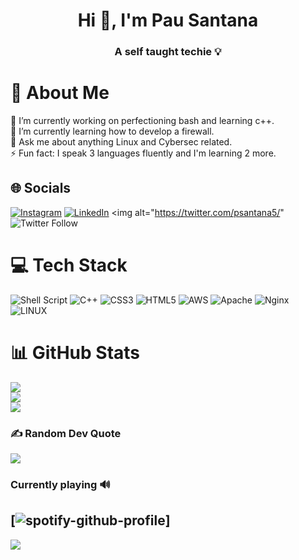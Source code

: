 <h1 align="center">Hi 👋, I'm Pau Santana</h1>
<h3 align="center">A self taught techie 💡</h3>

# 💫 About Me
🔭 I’m currently working on perfectioning bash and learning c++.<br>🌱 I’m currently learning how to develop a firewall.<br>💬 Ask me about anything Linux and Cybersec related.<br>⚡ Fun fact: I speak 3 languages fluently and I'm learning 2 more.


## 🌐 Socials
[![Instagram](https://img.shields.io/badge/Instagram-%23E4405F.svg?logo=Instagram&logoColor=white)](https://instagram.com/santanillo_xd) [![LinkedIn](https://img.shields.io/badge/LinkedIn-%230077B5.svg?logo=linkedin&logoColor=white)](https://linkedin.com/in/pau-santana-b12038225) <img alt="https://twitter.com/psantana5/" ![Twitter Follow](https://img.shields.io/twitter/follow/psantana5_)



# 💻 Tech Stack
![Shell Script](https://img.shields.io/badge/shell_script-%23121011.svg?style=for-the-badge&logo=gnu-bash&logoColor=white) ![C++](https://img.shields.io/badge/c++-%2300599C.svg?style=for-the-badge&logo=c%2B%2B&logoColor=white) ![CSS3](https://img.shields.io/badge/css3-%231572B6.svg?style=for-the-badge&logo=css3&logoColor=white) ![HTML5](https://img.shields.io/badge/html5-%23E34F26.svg?style=for-the-badge&logo=html5&logoColor=white) ![AWS](https://img.shields.io/badge/AWS-%23FF9900.svg?style=for-the-badge&logo=amazon-aws&logoColor=white) ![Apache](https://img.shields.io/badge/apache-%23D42029.svg?style=for-the-badge&logo=apache&logoColor=white) ![Nginx](https://img.shields.io/badge/nginx-%23009639.svg?style=for-the-badge&logo=nginx&logoColor=white) ![LINUX](https://img.shields.io/badge/Linux-FCC624?style=for-the-badge&logo=linux&logoColor=black)

# 📊 GitHub Stats
![](https://github-readme-stats.vercel.app/api?username=psantana5&theme=nightowl&hide_border=false&include_all_commits=false&count_private=false)<br/>
![](https://github-readme-streak-stats.herokuapp.com/?user=psantana5&theme=nightowl&hide_border=false)<br/>
![](https://github-readme-stats.vercel.app/api/top-langs/?username=psantana5&theme=nightowl&hide_border=false&include_all_commits=false&count_private=false&layout=compact)

### ✍️ Random Dev Quote
![](https://quotes-github-readme.vercel.app/api?type=horizontal&theme=radical)

### Currently playing 🔊
[![spotify-github-profile](https://spotify-github-profile.vercel.app/api/view?uid=pausantanapi&cover_image=true&theme=default&show_offline=false&background_color=121212&interchange=false)]
---
[![](https://visitcount.itsvg.in/api?id=psantana5&icon=0&color=0)](https://visitcount.itsvg.in)


